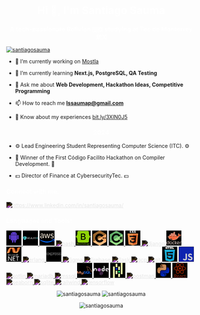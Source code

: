 <h1 align="center" style="color:white;">Hi 👋, I'm Santiago Sauma</h1>
<h3 align="center" style="color:white;">A tech-passionate Bolivian 🇧🇴 studying at Tec de Monterrey 🇲🇽</h3>

<p align="left"> 
  <a href="https://github.com/ryo-ma/github-profile-trophy">
    <img src="https://github-profile-trophy.vercel.app/?username=santiagosauma&theme=darkhub" alt="santiagosauma" />
  </a> 
</p>

- 🔭 I’m currently working on [Mostla](https://mostla.tec.mx)
 
- 🌱 I’m currently learning **Next.js, PostgreSQL, QA Testing**

- 💬 Ask me about **Web Development, Hackathon Ideas, Competitive Programming**

- 📫 How to reach me **lssaumap@gmail.com**

- 📄 Know about my experiences [bit.ly/3XlN0J5](bit.ly/3XlN0J5)

<h3 align="center" style="color:white;">2024</h3>

- ⚙ Lead Engineering Student Representing Computer Science (ITC). ⚙

- 🌟 Winner of the First Código Facilito Hackathon on Compiler Development. 🌟
  
- 💵 Director of Finance at CybersecurityTec. 💵

<h3 align="left" style="color:white;">Connect with me:</h3>
<p align="left"> 
  <a href="https://linkedin.com/in/https://www.linkedin.com/in/santiagosauma/" target="blank">
    <img align="center" src="https://raw.githubusercontent.com/rahuldkjain/github-profile-readme-generator/master/src/images/icons/Social/linked-in-alt.svg" alt="https://www.linkedin.com/in/santiagosauma/" height="30" width="40" style="filter: invert(100%);" />
  </a>
</p>

<h3 align="left" style="color:white;">Languages and Tools:</h3>
<p align="left"> 
  <a href="https://developer.android.com" target="_blank" rel="noreferrer"> 
    <img src="https://raw.githubusercontent.com/devicons/devicon/master/icons/android/android-original-wordmark.svg" alt="android" width="40" height="40" style="filter: invert(100%);" /> 
  </a> 
  <a href="https://angular.io" target="_blank" rel="noreferrer"> 
    <img src="https://raw.githubusercontent.com/devicons/devicon/master/icons/angularjs/angularjs-original-wordmark.svg" alt="angularjs" width="40" height="40" style="filter: invert(100%);" /> 
  </a> 
  <a href="https://aws.amazon.com" target="_blank" rel="noreferrer"> 
    <img src="https://raw.githubusercontent.com/devicons/devicon/master/icons/amazonwebservices/amazonwebservices-original-wordmark.svg" alt="aws" width="40" height="40" style="filter: invert(100%);" /> 
  </a> 
  <a href="https://www.gnu.org/software/bash/" target="_blank" rel="noreferrer"> 
    <img src="https://www.vectorlogo.zone/logos/gnu_bash/gnu_bash-icon.svg" alt="bash" width="40" height="40" style="filter: invert(100%);" /> 
  </a> 
  <a href="https://getbootstrap.com" target="_blank" rel="noreferrer"> 
    <img src="https://raw.githubusercontent.com/devicons/devicon/master/icons/bootstrap/bootstrap-plain-wordmark.svg" alt="bootstrap" width="40" height="40" style="filter: invert(100%);" /> 
  </a> 
  <a href="https://www.w3schools.com/cpp/" target="_blank" rel="noreferrer"> 
    <img src="https://raw.githubusercontent.com/devicons/devicon/master/icons/cplusplus/cplusplus-original.svg" alt="cplusplus" width="40" height="40" style="filter: invert(100%);" /> 
  </a> 
  <a href="https://www.w3schools.com/cs/" target="_blank" rel="noreferrer"> 
    <img src="https://raw.githubusercontent.com/devicons/devicon/master/icons/csharp/csharp-original.svg" alt="csharp" width="40" height="40" style="filter: invert(100%);" /> 
  </a> 
  <a href="https://www.w3schools.com/css/" target="_blank" rel="noreferrer"> 
    <img src="https://raw.githubusercontent.com/devicons/devicon/master/icons/css3/css3-original-wordmark.svg" alt="css3" width="40" height="40" style="filter: invert(100%);" /> 
  </a> 
  <a href="https://www.djangoproject.com/" target="_blank" rel="noreferrer"> 
    <img src="https://cdn.worldvectorlogo.com/logos/django.svg" alt="django" width="40" height="40" style="filter: invert(100%);" /> 
  </a> 
  <a href="https://www.docker.com/" target="_blank" rel="noreferrer"> 
    <img src="https://raw.githubusercontent.com/devicons/devicon/master/icons/docker/docker-original-wordmark.svg" alt="docker" width="40" height="40" style="filter: invert(100%);" /> 
  </a> 
  <a href="https://dotnet.microsoft.com/" target="_blank" rel="noreferrer"> 
    <img src="https://raw.githubusercontent.com/devicons/devicon/master/icons/dot-net/dot-net-original-wordmark.svg" alt="dotnet" width="40" height="40" style="filter: invert(100%);" /> 
  </a> 
  <a href="https://www.erlang.org/" target="_blank" rel="noreferrer"> 
    <img src="https://www.vectorlogo.zone/logos/erlang/erlang-official.svg" alt="erlang" width="40" height="40" style="filter: invert(100%);" /> 
  </a> 
  <a href="https://expressjs.com" target="_blank" rel="noreferrer"> 
    <img src="https://raw.githubusercontent.com/devicons/devicon/master/icons/express/express-original-wordmark.svg" alt="express" width="40" height="40" style="filter: invert(100%);" /> 
  </a>
  <a href="https://www.figma.com/" target="_blank" rel="noreferrer"> 
    <img src="https://www.vectorlogo.zone/logos/figma/figma-icon.svg" alt="figma" width="40" height="40" style="filter: invert(100%);" /> 
  </a> 
  <a href="https://firebase.google.com/" target="_blank" rel="noreferrer"> 
    <img src="https://www.vectorlogo.zone/logos/firebase/firebase-icon.svg" alt="firebase" width="40" height="40" style="filter: invert(100%);" /> 
  </a> 
  <a href="https://flask.palletsprojects.com/" target="_blank" rel="noreferrer"> 
    <img src="https://www.vectorlogo.zone/logos/pocoo_flask/pocoo_flask-icon.svg" alt="flask" width="40" height="40" style="filter: invert(100%);" /> 
  </a> 
  <a href="https://cloud.google.com" target="_blank" rel="noreferrer"> 
    <img src="https://www.vectorlogo.zone/logos/google_cloud/google_cloud-icon.svg" alt="gcp" width="40" height="40" style="filter: invert(100%);" /> 
  </a> 
  <a href="https://git-scm.com/" target="_blank" rel="noreferrer"> 
    <img src="https://www.vectorlogo.zone/logos/git-scm/git-scm-icon.svg" alt="git" width="40" height="40" style="filter: invert(100%);" /> 
  </a> 
  <a href="https://www.w3.org/html/" target="_blank" rel="noreferrer"> 
    <img src="https://raw.githubusercontent.com/devicons/devicon/master/icons/html5/html5-original-wordmark.svg" alt="html5" width="40" height="40" style="filter: invert(100%);" /> 
  </a> 
  <a href="https://developer.mozilla.org/en-US/docs/Web/JavaScript" target="_blank" rel="noreferrer"> 
    <img src="https://raw.githubusercontent.com/devicons/devicon/master/icons/javascript/javascript-original.svg" alt="javascript" width="40" height="40" style="filter: invert(100%);" /> 
  </a> 
  <a href="https://kotlinlang.org" target="_blank" rel="noreferrer"> 
    <img src="https://www.vectorlogo.zone/logos/kotlinlang/kotlinlang-icon.svg" alt="kotlin" width="40" height="40" style="filter: invert(100%);" /> 
  </a> 
  <a href="https://mariadb.org/" target="_blank" rel="noreferrer"> 
    <img src="https://www.vectorlogo.zone/logos/mariadb/mariadb-icon.svg" alt="mariadb" width="40" height="40" style="filter: invert(100%);" /> 
  </a> 
  <a href="https://www.microsoft.com/en-us/sql-server" target="_blank" rel="noreferrer"> 
    <img src="https://www.svgrepo.com/show/303229/microsoft-sql-server-logo.svg" alt="mssql" width="40" height="40" style="filter: invert(100%);" /> 
  </a> 
  <a href="https://www.mysql.com/" target="_blank" rel="noreferrer"> 
    <img src="https://raw.githubusercontent.com/devicons/devicon/master/icons/mysql/mysql-original-wordmark.svg" alt="mysql" width="40" height="40" style="filter: invert(100%);" /> 
  </a> 
  <a href="https://nodejs.org" target="_blank" rel="noreferrer"> 
    <img src="https://raw.githubusercontent.com/devicons/devicon/master/icons/nodejs/nodejs-original-wordmark.svg" alt="nodejs" width="40" height="40" style="filter: invert(100%);" /> 
  </a> 
  <a href="https://pandas.pydata.org/" target="_blank" rel="noreferrer"> 
    <img src="https://raw.githubusercontent.com/devicons/devicon/2ae2a900d2f041da66e950e4d48052658d850630/icons/pandas/pandas-original.svg" alt="pandas" width="40" height="40" style="filter: invert(100%);" /> 
  </a> 
  <a href="https://postman.com" target="_blank" rel="noreferrer"> 
    <img src="https://www.vectorlogo.zone/logos/getpostman/getpostman-icon.svg" alt="postman" width="40" height="40" style="filter: invert(100%);" /> 
  </a> 
  <a href="https://www.python.org" target="_blank" rel="noreferrer"> 
    <img src="https://raw.githubusercontent.com/devicons/devicon/master/icons/python/python-original.svg" alt="python" width="40" height="40" style="filter: invert(100%);" /> 
  </a> 
  <a href="https://reactjs.org/" target="_blank" rel="noreferrer"> 
    <img src="https://raw.githubusercontent.com/devicons/devicon/master/icons/react/react-original-wordmark.svg" alt="react" width="40" height="40" style="filter: invert(100%);" /> 
  </a> 
  <a href="https://seaborn.pydata.org/" target="_blank" rel="noreferrer"> 
    <img src="https://seaborn.pydata.org/_images/logo-mark-lightbg.svg" alt="seaborn" width="40" height="40" style="filter: invert(100%);" /> 
  </a> 
  <a href="https://www.sqlite.org/" target="_blank" rel="noreferrer"> 
    <img src="https://www.vectorlogo.zone/logos/sqlite/sqlite-icon.svg" alt="sqlite" width="40" height="40" style="filter: invert(100%);" /> 
  </a> 
  <a href="https://tailwindcss.com/" target="_blank" rel="noreferrer"> 
    <img src="https://www.vectorlogo.zone/logos/tailwindcss/tailwindcss-icon.svg" alt="tailwind" width="40" height="40" style="filter: invert(100%);" /> 
  </a> 
  <a href="https://www.tensorflow.org" target="_blank" rel="noreferrer"> 
    <img src="https://www.vectorlogo.zone/logos/tensorflow/tensorflow-icon.svg" alt="tensorflow" width="40" height="40" style="filter: invert(100%);" /> 
  </a>
</p>

<div align="center">
  <p>
    <img src="https://github-readme-stats.vercel.app/api/top-langs?username=santiagosauma&show_icons=true&locale=en&layout=compact&theme=dark" alt="santiagosauma" style="display:inline-block;"/>
    <img src="https://github-readme-stats.vercel.app/api?username=santiagosauma&show_icons=true&locale=en&theme=dark" alt="santiagosauma" style="display:inline-block;"/>
  </p>
  <p>
    <img src="https://github-readme-streak-stats.herokuapp.com/?user=santiagosauma&theme=dark" alt="santiagosauma"/>
  </p>
</div>

